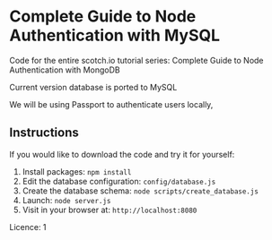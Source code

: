 # Complete Guide to Node Authentication with MySQL



Code for the entire scotch.io tutorial series: Complete Guide to Node Authentication with MongoDB

Current version database is ported to MySQL

We will be using Passport to authenticate users locally, 

## Instructions

If you would like to download the code and try it for yourself:

1. Install packages: `npm install`
1. Edit the database configuration: `config/database.js`
1. Create the database schema: `node scripts/create_database.js`
1. Launch: `node server.js`
1. Visit in your browser at: `http://localhost:8080`


Licence: 1
